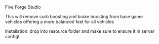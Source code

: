 Five Forge Studio

This will remove curb boosting and brake boosting from base game vehicles offering a more balanced feel for all vehicles

Installation: drop into resource folder and make sure to ensure it in server config!
